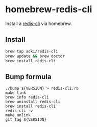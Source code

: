 # homebrew-redis-cli

Install a [redis-cli](http://redis.io/) via homebrew.

## Install

```bash
brew tap aoki/redis-cli
brew update && brew doctor
brew install redis-cli
```

## Bump formula

```
./bump ${VERSION} > redis-cli.rb
make link
brew info redis-cli
brew uninstall redis-cli
brew install redis-cli
redis-cli -v
make unlink
git tag ${VERSION}
```
